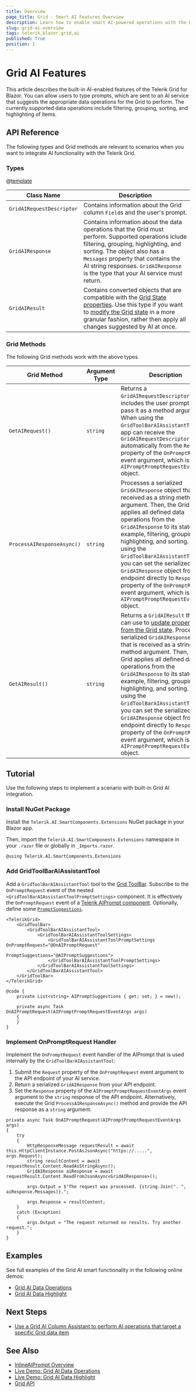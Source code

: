 ```yaml
---
title: Overview
page_title: Grid - Smart AI Features Overview
description: Learn how to enable smart AI-powered operations with the Blazor Grid data.
slug: grid-ai-overview
tags: telerik,blazor,grid,ai
published: True
position: 1
---
```


# Grid AI Features

This article describes the built-in AI-enabled features of the Telerik Grid for Blazor. You can allow users to type prompts, which are sent to an AI service that suggests the appropriate data operations for the Grid to perform. The currently supported data operations include filtering, grouping, sorting, and highlighting of items.

## API Reference

The following types and Grid methods are relevant to scenarios when you want to integrate AI functionality with the Telerik Grid.

### Types

@[template](/_contentTemplates/common/parameters-table-styles.md#table-layout)

| Class Name | Description |
| --- | --- |
| `GridAIRequestDescriptor` | Contains information about the Grid column `Field`s and the user's prompt. |
| `GridAIResponse` | Contains information about the data operations that the Grid must perform. Supported operations iclude filtering, grouping, highlighting, and sorting. The object also has a `Messages` property that contains the AI string responses. `GridAIResponse` is the type that your AI service must return. |
| `GridAIResult` | Contains converted objects that are compatible with the [Grid State properties](slug:grid-state#information-in-the-grid-state). Use this type if you want to [modify the Grid state](slug:grid-state#methods) in a more granular fashion, rather then apply all changes suggested by AI at once. |

### Grid Methods

The following Grid methods work with the above types.

| Grid Method | Argument Type | Description |
| --- | --- | --- |
| `GetAIRequest()` | `string` | Returns a `GridAIRequestDescriptor` that includes the user prompt if you pass it as a method argument. When using the `GridToolBarAIAssistantTool`, the app can receive the `GridAIRequestDescriptor` automatically from the `Request` property of the `OnPromptRequest` event argument, which is an `AIPromptPromptRequestEventArgs` object. |
| `ProcessAIResponseAsync()` | `string` | Processes a serialized `GridAIResponse` object that is received as a string method argument. Then, the Grid applies all defined data operations from the `GridAIResponse` to its state, for example, filtering, grouping, highlighting, and sorting. When using the `GridToolBarAIAssistantTool`, you can set the serialized `GridAIResponse` object from the endpoint directly to `Response` property of the `OnPromptRequest` event argument, which is an `AIPromptPromptRequestEventArgs` object. |
| `GetAIResult()` | `string` | Returns a `GridAIResult` that you can use to [update properties from the Grid state](slug:grid-state#methods). Processes a serialized `GridAIResponse` object that is received as a string method argument. Then, the Grid applies all defined data operations from the `GridAIResponse` to its state, for example, filtering, grouping, highlighting, and sorting. When using the `GridToolBarAIAssistantTool`, you can set the serialized `GridAIResponse` object from the endpoint directly to `Response` property of the `OnPromptRequest` event argument, which is an `AIPromptPromptRequestEventArgs` object. |

## Tutorial

Use the following steps to implement a scenario with built-in Grid AI integration.

### Install NuGet Package

Install the `Telerik.AI.SmartComponents.Extensions` NuGet package in your Blazor app.

Then, import the `Telerik.AI.SmartComponents.Extensions` namespace in your `.razor` file or globally in `_Imports.razor`.

````RAZOR.skip-repl
@using Telerik.AI.SmartComponents.Extensions
````

### Add GridToolBarAIAssistantTool

Add a `GridToolBarAIAssistantTool` tool to the [Grid ToolBar](slug:components/grid/features/toolbar). Subscribe to the `OnPromptRequest` event of the nested `<GridToolBarAIAssistantToolPromptSettings>` component. It is effectively the `OnPromptRequest` event of a [Telerik AIPrompt component](slug:aiprompt-events). Optionally, define some [`PromptSuggestions`](slug:aiprompt-views-prompt).

````RAZOR.skip-repl
<TelerikGrid>
    <GridToolBar>
        <GridToolBarAIAssistantTool>
            <GridToolBarAIAssistantToolSettings>
                <GridToolBarAIAssistantToolPromptSettings OnPromptRequest="@OnAIPromptRequest"
                                                          PromptSuggestions="@AIPromptSuggestions">
                </GridToolBarAIAssistantToolPromptSettings>
            </GridToolBarAIAssistantToolSettings>
        </GridToolBarAIAssistantTool>
    </GridToolBar>
</TelerikGrid>

@code {
    private List<string> AIPromptSuggestions { get; set; } = new();

    private async Task OnAIPromptRequest(AIPromptPromptRequestEventArgs args)
    {
    }
}
````

### Implement OnPromptRequest Handler

Implement the `OnPromptRequest` event handler of the AIPrompt that is used internally by the `GridToolBarAIAssistantTool`:

1. Submit the `Request` property of the `OnPromptRequest` event argument to the API endpoint of your AI service.
1. Return a serialized `GridAIResponse` from your API endpoint.
1. Set the `Response` property of the `AIPromptPromptRequestEventArgs` event argument to the `string` response of the API endpoint. Alternatively, execute the Grid `ProcessAIResponseAsync()` method and provide the API response as a `string` argument.

````C#.skip-repl
private async Task OnAIPromptRequest(AIPromptPromptRequestEventArgs args)
{
    try
    {
        HttpResponseMessage requestResult = await this.HttpClientInstance.PostAsJsonAsync("https://.....", args.Request);
        string resultContent = await requestResult.Content.ReadAsStringAsync();
        GridAIResponse aiResponse = await requestResult.Content.ReadFromJsonAsync<GridAIResponse>();

        args.Output = $"The request was processed. {string.Join(". ", aiResponse.Messages)}.";

        args.Response = resultContent;
    }
    catch (Exception)
    {
        args.Output = "The request returned no results. Try another request.";
    }
}
````

## Examples

See full examples of the Grid AI smart functionality in the following online demos:

* [Grid AI Data Operations](https://demos.telerik.com/blazor-ui/grid/ai-data-operations)
* [Grid AI Data Highlight](https://demos.telerik.com/blazor-ui/grid/ai-highlight)

## Next Steps

* [Use a Grid AI Column Assistant to perform AI operations that target a specific Grid data item](slug:grid-ai-column)

## See Also

* [InlineAIPrompt Overview](slug:inlineaiprompt-overview)
* [Live Demo: Grid AI Data Operations](https://demos.telerik.com/blazor-ui/grid/ai-data-operations)
* [Live Demo: Grid AI Data Highlight](https://demos.telerik.com/blazor-ui/grid/ai-highlight)
* [Grid API](slug:Telerik.Blazor.Components.TelerikGrid-1)
